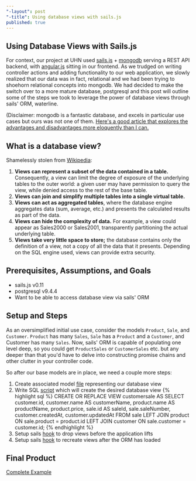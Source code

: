 ```yaml
---
"-layout": post
"-title": Using database views with sails.js
published: true
---
```



## Using Database Views with Sails.js
For context, our project at UHN used [sails.js](http://sailsjs.org/) + [mongodb](https://www.mongodb.com/) serving a REST API backend, with [angular.js](angularjs.org) sitting in our frontend.  As we trudged on writing controller actions and adding functionality to our web application, we slowly realized that our data was in fact, relational and we had been trying to shoehorn relational concepts into mongodb.  We had decided to make the switch over to a more mature database, postgresql and this post will outline some of the steps we took to leverage the power of database views through sails' ORM, waterline.

(Disclaimer: mongodb is a fantastic database, and excels in particular use cases but ours was not one of them.  [Here's a good article that explores the advantages and disadvantages more eloquently than I can.](http://www.sarahmei.com/blog/2013/11/11/why-you-should-never-use-mongodb/)

## What is a database view?
Shamelessly stolen from [Wikipedia](https://en.wikipedia.org/wiki/View_(SQL)):

1. **Views can represent a subset of the data contained in a table.** Consequently, a view can limit the degree of exposure of the underlying tables to the outer world: a given user may have permission to query the view, while denied access to the rest of the base table.
2. **Views can join and simplify multiple tables into a single virtual table.**
3. **Views can act as aggregated tables**, where the database engine aggregates data (sum, average, etc.) and presents the calculated results as part of the data.
4. **Views can hide the complexity of data.** For example, a view could appear as Sales2000 or Sales2001, transparently partitioning the actual underlying table.
5. **Views take very little space to store;** the database contains only the definition of a view, not a copy of all the data that it presents.
Depending on the SQL engine used, views can provide extra security.

## Prerequisites, Assumptions, and Goals
- sails.js v0.11
- postgresql v9.4.4
- Want to be able to access database view via sails' ORM

## Setup and Steps
As an oversimplified initial use case, consider the models `Product`, `Sale`, and `Customer`.  `Product` has many `Sales`, `Sale` has a `Product` and a `Customer`, and Customer has many `Sales`.  Now, sails' ORM is capable of populating one level deep, so you could get `ProductSales` or `CustomerSales` etc. but any deeper than that you'd have to delve into constructing promise chains and other clutter in your controller code.

So after our base models are in place, we need a couple more steps:

1. Create associated model [file](https://github.com/uhndev/sails-views-example/blob/master/api/models/customersale.js) representing our database view
2. Write SQL [script](https://github.com/uhndev/sails-views-example/blob/master/config/db/customersale.sql) which will create the desired database view
{% highlight sql %}
CREATE OR REPLACE VIEW customersale AS
 SELECT customer.id,
    customer.name AS customerName,
    product.name AS productName,
    product.price,
    sale.id AS saleId,
    sale.saleNumber,
    customer.createdAt,
    customer.updatedAt
   FROM sale
     LEFT JOIN product ON sale.product = product.id
     LEFT JOIN customer ON sale.customer = customer.id;
{% endhighlight %}
3. Setup sails [hook](https://github.com/uhndev/sails-views-example/blob/master/api/hooks/sails-drop-views.js) to drop views before the application lifts
4. Setup sails [hook](https://github.com/uhndev/sails-views-example/blob/master/api/hooks/sails-create-views.js) to recreate views after the ORM has loaded

## Final Product
[Complete Example](https://github.com/uhndev/sails-views-example)
